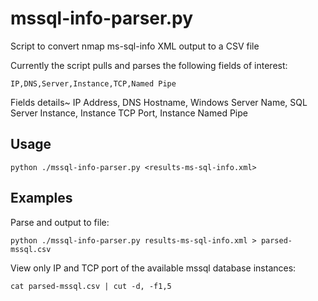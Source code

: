 # mssql-info-parser.py
Script to convert nmap ms-sql-info XML output to a CSV file

Currently the script pulls and parses the following fields of interest:

`IP,DNS,Server,Instance,TCP,Named Pipe`

Fields details~
IP Address,
DNS Hostname,
Windows Server Name,
SQL Server Instance,
Instance TCP Port,
Instance Named Pipe

## Usage
`python ./mssql-info-parser.py <results-ms-sql-info.xml> `

## Examples
Parse and output to file:

`python ./mssql-info-parser.py results-ms-sql-info.xml > parsed-mssql.csv `

View only IP and TCP port of the available mssql database instances:

`cat parsed-mssql.csv | cut -d, -f1,5  `

